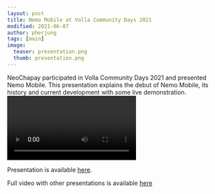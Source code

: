 ```yaml
---
layout: post
title: Nemo Mobile at Volla Community Days 2021
modified: 2021-06-07
author: pherjung
tags: [main]
image:
  teaser: presentation.png
  thumb: presentation.png
---
```


NeoChapay participated in Volla Community Days 2021 and presented Nemo Mobile.
This presentation explains the debut of Nemo Mobile, its history and current development with some live demonstration.
<video controls>
  <source src="/assets/nemo_at_volla_days.mp4" type="video/mp4">
</video>

Presentation is available [here](/assets/Something_about_nemo.pdf).

Full video with other presentations is available [here](https://www.youtube.com/watch?v=X9bASL_Q9Y8)
